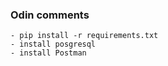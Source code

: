 ### Odin comments
    - pip install -r requirements.txt
    - install posgresql
    - install Postman
